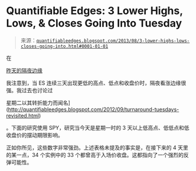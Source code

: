<!--yml

category: 未分类

date: 2024-05-18 08:40:33

-->

# Quantifiable Edges: 3 Lower Highs, Lows, & Closes Going Into Tuesday

> 来源：[`quantifiableedges.blogspot.com/2013/08/3-lower-highs-lows-closes-going-into.html#0001-01-01`](http://quantifiableedges.blogspot.com/2013/08/3-lower-highs-lows-closes-going-into.html#0001-01-01)

在

[昨天的隔夜边缘](http://overnightedges.com/1530/3-lower-highs-lows-closes-in-recent-times-has-shown-strong-overnight-tendency/)

我注意到，当 ES 连续三天出现更低的高点、低点和收盘价时，隔夜看涨边缘很强。我过去也讨论过

星期二以其转折能力而闻名](http://quantifiableedges.blogspot.com/2012/09/turnaround-tuesdays-revisited.html)

。下面的研究使用 SPY，研究当今天是星期一时的 3 天以上低高点、低低点和低收盘价的摆动期限影响。

正如你所见，这些数字非常强劲。上述表格未提及的事实是，在接下来的 4 天里的某一点，34 个实例中的 33 个都曾高于入场价收盘。这都指向了一个强烈的反弹可能性。
